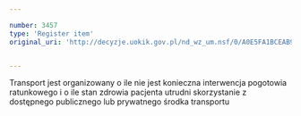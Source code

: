```yaml
---

number: 3457
type: 'Register item'
original_uri: 'http://decyzje.uokik.gov.pl/nd_wz_um.nsf/0/A0E5FA1BCEAB9304C1257A4D00372632?OpenDocument'


---
```


Transport jest organizowany o ile nie jest konieczna interwencja pogotowia ratunkowego i o ile stan zdrowia pacjenta utrudni skorzystanie z dostępnego publicznego lub prywatnego środka transportu
